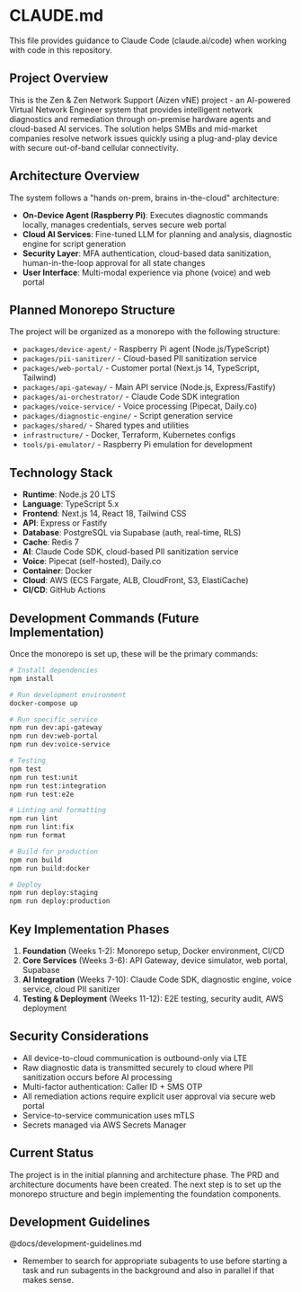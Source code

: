 # CLAUDE.md

This file provides guidance to Claude Code (claude.ai/code) when working with code in this repository.

## Project Overview

This is the Zen & Zen Network Support (Aizen vNE) project - an AI-powered Virtual Network Engineer system that provides intelligent network diagnostics and remediation through on-premise hardware agents and cloud-based AI services. The solution helps SMBs and mid-market companies resolve network issues quickly using a plug-and-play device with secure out-of-band cellular connectivity.

## Architecture Overview

The system follows a "hands on-prem, brains in-the-cloud" architecture:

- **On-Device Agent (Raspberry Pi)**: Executes diagnostic commands locally, manages credentials, serves secure web portal
- **Cloud AI Services**: Fine-tuned LLM for planning and analysis, diagnostic engine for script generation
- **Security Layer**: MFA authentication, cloud-based data sanitization, human-in-the-loop approval for all state changes
- **User Interface**: Multi-modal experience via phone (voice) and web portal

## Planned Monorepo Structure

The project will be organized as a monorepo with the following structure:

- `packages/device-agent/` - Raspberry Pi agent (Node.js/TypeScript)
- `packages/pii-sanitizer/` - Cloud-based PII sanitization service
- `packages/web-portal/` - Customer portal (Next.js 14, TypeScript, Tailwind)
- `packages/api-gateway/` - Main API service (Node.js, Express/Fastify)
- `packages/ai-orchestrator/` - Claude Code SDK integration
- `packages/voice-service/` - Voice processing (Pipecat, Daily.co)
- `packages/diagnostic-engine/` - Script generation service
- `packages/shared/` - Shared types and utilities
- `infrastructure/` - Docker, Terraform, Kubernetes configs
- `tools/pi-emulator/` - Raspberry Pi emulation for development

## Technology Stack

- **Runtime**: Node.js 20 LTS
- **Language**: TypeScript 5.x
- **Frontend**: Next.js 14, React 18, Tailwind CSS
- **API**: Express or Fastify
- **Database**: PostgreSQL via Supabase (auth, real-time, RLS)
- **Cache**: Redis 7
- **AI**: Claude Code SDK, cloud-based PII sanitization service
- **Voice**: Pipecat (self-hosted), Daily.co
- **Container**: Docker
- **Cloud**: AWS (ECS Fargate, ALB, CloudFront, S3, ElastiCache)
- **CI/CD**: GitHub Actions

## Development Commands (Future Implementation)

Once the monorepo is set up, these will be the primary commands:

```bash
# Install dependencies
npm install

# Run development environment
docker-compose up

# Run specific service
npm run dev:api-gateway
npm run dev:web-portal
npm run dev:voice-service

# Testing
npm test
npm run test:unit
npm run test:integration
npm run test:e2e

# Linting and formatting
npm run lint
npm run lint:fix
npm run format

# Build for production
npm run build
npm run build:docker

# Deploy
npm run deploy:staging
npm run deploy:production
```

## Key Implementation Phases

1. **Foundation** (Weeks 1-2): Monorepo setup, Docker environment, CI/CD
2. **Core Services** (Weeks 3-6): API Gateway, device simulator, web portal, Supabase
3. **AI Integration** (Weeks 7-10): Claude Code SDK, diagnostic engine, voice service, cloud PII sanitizer
4. **Testing & Deployment** (Weeks 11-12): E2E testing, security audit, AWS deployment

## Security Considerations

- All device-to-cloud communication is outbound-only via LTE
- Raw diagnostic data is transmitted securely to cloud where PII sanitization occurs before AI processing
- Multi-factor authentication: Caller ID + SMS OTP
- All remediation actions require explicit user approval via secure web portal
- Service-to-service communication uses mTLS
- Secrets managed via AWS Secrets Manager

## Current Status

The project is in the initial planning and architecture phase. The PRD and architecture documents have been created. The next step is to set up the monorepo structure and begin implementing the foundation components.

## Development Guidelines

@docs/development-guidelines.md

- Remember to search for appropriate subagents to use before starting a task and run subagents in the background and also in parallel if that makes sense.